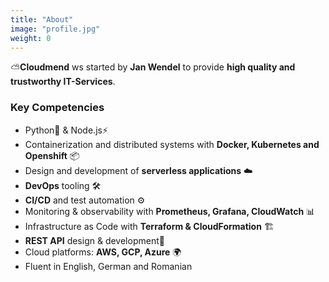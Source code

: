 ```yaml
---
title: "About"
image: "profile.jpg"
weight: 0
---
```


⛅**Cloudmend** ws started by **Jan Wendel** to provide **high quality and trustworthy IT-Services**.

### Key Competencies

* Python🐍 & Node.js⚡
* Containerization and distributed systems with **Docker, Kubernetes and Openshift** 📦
* Design and development of **serverless applications** ☁️
* **DevOps** tooling 🛠️
* **CI/CD** and test automation ⚙️
* Monitoring & observability with **Prometheus, Grafana, CloudWatch** 📊  
* Infrastructure as Code with **Terraform & CloudFormation** 🏗️
* **REST API** design & development🔌
* Cloud platforms: **AWS, GCP, Azure** 🌍 
* Fluent in English, German and Romanian
